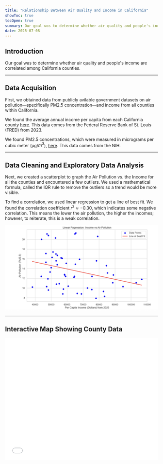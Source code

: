 ```yaml
---
title: "Relationship Between Air Quality and Income in California"
showToc: true
tocOpen: true
summary: Our goal was to determine whether air quality and people's income are correlated among California counties.
date: 2025-07-08
---
```


## Introduction

Our goal was to determine whether air quality and people's income are correlated among California counties.

---
## Data Acquisition


First, we obtained data from publicly avilable government datasets on air pollution—specifically PM2.5 concentration—and income from all counties within California. 

We found the average annual income per capita from each California county [here](https://fred.stlouisfed.org/release/tables?eid=266305&rid=175). This data comes from the Federal Reserve Bank of St. Louis (FRED) from 2023.


We found PM2.5 concentrations, which were measured in micrograms per cubic meter (µg/$m^3$), [here](https://hdpulse.nimhd.nih.gov/data-portal/physical/table?age=001&age_options=ageall_1&demo=234&demo_options=air_pollution_1&physicaltopic=002&physicaltopic_options=physical_2&race=00&race_options=raceall_1&sex=0&sex_options=sexboth_1&statefips=06&statefips_options=area_states). This data comes from the NIH. 

---
## Data Cleaning and Exploratory Data Analysis

Next, we created a scatterplot to graph the Air Pollution vs. the Income for all the counties and encountered a few outliers. We used a mathematical formula, called the IQR rule to remove the outliers so a trend would be more visible. 

To find a correlation, we used linear regression to get a line of best fit. We found the correlation coefficient $r^2 \approx{-0.30}$, which indicates some negative correlation. This means the lower the air pollution, the higher the incomes; however, to reiterate, this is a weak correlation.

![](sctr.png#center)

---
## Interactive Map Showing County Data
<iframe src="/plotly/income_aqi.html" width="100%" height="400px" style="border:none;"></iframe>

